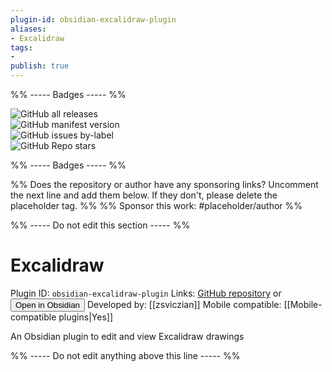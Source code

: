 ```yaml
---
plugin-id: obsidian-excalidraw-plugin
aliases:
- Excalidraw
tags: 
- 
publish: true
---
```


%% ----- Badges ----- %%

![GitHub all releases](https://img.shields.io/github/downloads/zsviczian/obsidian-excalidraw-plugin/total?color=573E7A&logo=github&style=for-the-badge)   
![GitHub manifest version](https://img.shields.io/github/manifest-json/v/zsviczian/obsidian-excalidraw-plugin?color=573E7A&logo=github&style=for-the-badge)   
![GitHub issues by-label](https://img.shields.io/github/issues/zsviczian/obsidian-excalidraw-plugin/help%20wanted?color=573E7A&logo=github&style=for-the-badge)   
![GitHub Repo stars](https://img.shields.io/github/stars/zsviczian/obsidian-excalidraw-plugin?color=573E7A&logo=github&style=for-the-badge)

%% ----- Badges ----- %%

%% Does the repository or author have any sponsoring links? Uncomment the next line and add them below. If they don't, please delete the placeholder tag. %%
%% Sponsor this work: #placeholder/author %%

%% ----- Do not edit this section ----- %%

# Excalidraw

Plugin ID: `obsidian-excalidraw-plugin`
Links: [GitHub repository](https://github.com/zsviczian/obsidian-excalidraw-plugin) or [<button id=HH>Open in Obsidian</button>](obsidian://goto-plugin?id=obsidian-excalidraw-plugin)
Developed by: [[zsviczian]]
Mobile compatible: [[Mobile-compatible plugins|Yes]]

An Obsidian plugin to edit and view Excalidraw drawings

%% ----- Do not edit anything above this line ----- %% 
